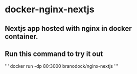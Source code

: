 # docker-nginx-nextjs

## Nextjs app hosted with nginx in docker container.

## Run this command to try it out
'''
docker run -dp 80:3000 branodock/nginx-nextjs
'''